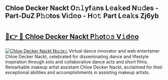 ## Chloe Decker Nackt O𝚗𝚕yf𝚊ns L𝚎a𝚔ed N𝚞𝚍es - Part-DuZ P𝚑𝚘tos Vi𝚍𝚎o - H𝚘𝚝 Part L𝚎a𝚔s Zj6yb

# <h2><a href="http://kf4km5d.oniu.top/?m=Chloe+Decker+Nackt">🔗👉 🔴 Chloe Decker Nackt P𝚑ot𝚘𝚜 V𝚒d𝚎o</a></h2>

[![Chloe Decker Nackt Nu𝚍e𝚜](https://i.imgur.com/0qMVB7G.gif)](http://kf4km5d.oniu.top/?m=Chloe+Decker+Nackt)
Virtual dance innovator and web entertainer Chloe Decker Nackt, celebrated for disseminating dance and lifestyle inspiration through solo and collaborative dance acts and short films. Remarkable makeup artist assistant Chloe Decker Nackt, acclaimed for their exceptional abilities and accomplishments in assisting makeup artists.  
